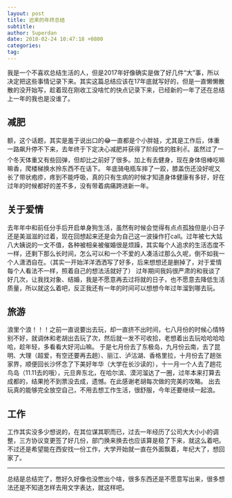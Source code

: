 ```yaml
---
layout: post
title: 迟来的年终总结
subtitle: 
author: Superdan
date: 2018-02-24 10:47:18 +0800
categories: 
tag: 
---
```


我是一个不喜欢总结生活的人，但是2017年好像确实是做了好几件“大”事，所以决定把这些事情记录下来。其实这篇总结应该在17年底就写好的，但是一直懒懒散散的没开始写，趁着现在刚收工没啥忙的快点记录下来，已经新的一年了还在总结上一年的我也是没谁了。

## 减肥
额，这个话题，其实是羞于说出口的😂一直都是个小胖娃，尤其是工作后，体重一路飙升停不下来，去年终于下定决心减肥并获得了阶段性的胜利✌️。虽然过了一个冬天体重又有些回弹，但却比之前好了很多。加上有去健身，现在身体倍棒吃嘛嘛香，爬楼梯换水拎东西不在话下。
年底骑电瓶车摔了一跤，膝盖伤还没好呢又长了带状疱疹，疼到不能呼吸，真的只有生病的时候才知道身体健康有多好，好在过年的时候都好的差不多，没有带着病痛跨进新一年。

## 关于爱情
去年年中和前任分手后开启单身狗生活，虽然有时候会觉得有点点孤独但是小日子还是美滋滋的过着，现在回想起来还是会为自己这一波操作打call。过年被七大姑八大姨说的一文不值，各种被相亲被催婚很是烦躁，其实每个人追求的生活态度不一样，还剩下那么长时间，怎么可以和一个不爱的人凑活过那么久呢，倒不如我一个人潇洒自在。（其实一开始洋洋洒洒写了好多，后来想想还是删掉了，对于爱情每个人看法不一样，照着自己的想法活就好了）
过年期间我妈很严肃的和我谈了好几次，让我找对象、结婚，我是不愿意再去过将就的日子，也不愿意去降低生活质量，所以就这么着吧，反正我还有一年的时间可以想想今年过年溜到哪去玩。

## 旅游
浪里个浪！！！之前一直说要出去玩，却一直挤不出时间，七八月份的时候心情特别不好，就调休和老胡出去玩了次，然后就一发不可收拾，老想着出去玩哈哈哈哈哈，趁年轻，多看看大好河山嘛。
于是七月份去了东极岛，九月份云南，去了昆明、大理（超爱，有空还要再去趟）、丽江、泸沽湖、香格里拉，十月份去了趟张家界，顺便回长沙怀念了下美好年华（大学在长沙读的），十一月一个人去了趟花鸟岛（11.11去的哦），元旦奔东北，在哈尔滨、漠河溜达了一圈，过年本来打算去成都的，结果抢不到票没去成，遗憾。在此感谢老胡每次做的完美的攻略。
出去玩真的能够完全放空自己，不用去想工作生活，很舒服，今年还要继续一起浪。

## 工作
工作其实没多少想说的，在其位谋其职而已，过去一年经历了公司大大小小的调整，三方协议变更签了好几份，部门换来换去也应该算是稳了下来，就这么着吧。
不过还是希望能在西安找一份工作，大学开始就一直在外面飘着，年纪大了，想回家了。


------

总结是总结完了，憋好久好像也没憋出个啥，很多东西还是不愿意写出来，很多想法还是不知道怎样去用文字表达，就这样吧。


